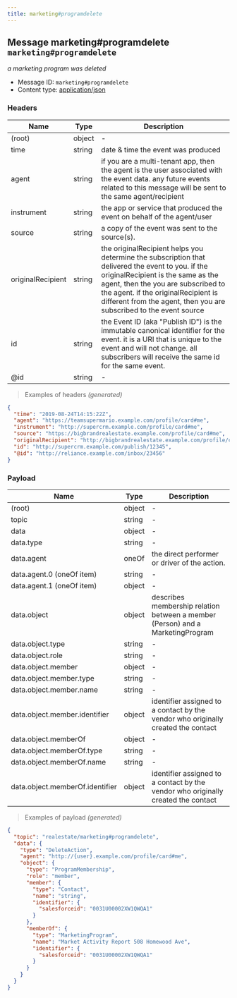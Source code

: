 ```yaml
---
title: marketing#programdelete
---
```

## Message marketing#programdelete `marketing#programdelete`

*a marketing program was deleted*

* Message ID: `marketing#programdelete`
* Content type: [application/json](https://www.iana.org/assignments/media-types/application/json)

### Headers

| Name | Type | Description |
|---|---|---|
| (root) | object | - |
| time | string | date & time the event was produced |
| agent | string | if you are a multi-tenant app, then the agent is the user associated with the event data. any future events related to this message will be sent to the same agent/recipient |
| instrument | string | the app or service that produced the event on behalf of the agent/user |
| source | string | a copy of the event was sent to the source(s). |
| originalRecipient | string | the originalRecipient helps you determine the subscription that delivered the event to you. if the originalRecipient is the same as the agent, then the you are subscribed to the agent. if the originalRecipient is different from the agent, then you are subscribed to the event source |
| id | string | the Event ID (aka "Publish ID") is the immutable canonical identifier for the event. it is a URI that is unique to the event and will not change. all subscribers will receive the same id for the same event. |
| @id | string | - |

> Examples of headers _(generated)_

```json
{
  "time": "2019-08-24T14:15:22Z",
  "agent": "https://teamsupermario.example.com/profile/card#me",
  "instrument": "http://supercrm.example.com/profile/card#me",
  "source": "https://bigbrandrealestate.example.com/profile/card#me",
  "originalRecipient": "http://bigbrandrealestate.example.com/profile/card#me",
  "id": "http://supercrm.example.com/publish/12345",
  "@id": "http://reliance.example.com/inbox/23456"
}
```


### Payload

| Name | Type | Description |
|---|---|---|
| (root) | object | - |
| topic | string | - |
| data | object | - |
| data.type | string | - |
| data.agent | oneOf | the direct performer or driver of the action. |
| data.agent.0 (oneOf item) | string | - |
| data.agent.1 (oneOf item) | object | - |
| data.object | object | describes membership relation between a member (Person) and a MarketingProgram |
| data.object.type | string | - |
| data.object.role | string | - |
| data.object.member | object | - |
| data.object.member.type | string | - |
| data.object.member.name | string | - |
| data.object.member.identifier | object | identifier assigned to a contact by the vendor who originally created the contact |
| data.object.memberOf | object | - |
| data.object.memberOf.type | string | - |
| data.object.memberOf.name | string | - |
| data.object.memberOf.identifier | object | identifier assigned to a contact by the vendor who originally created the contact |

> Examples of payload _(generated)_

```json
{
  "topic": "realestate/marketing#programdelete",
  "data": {
    "type": "DeleteAction",
    "agent": "http://{user}.example.com/profile/card#me",
    "object": {
      "type": "ProgramMembership",
      "role": "member",
      "member": {
        "type": "Contact",
        "name": "string",
        "identifier": {
          "salesforceid": "0031U00002XW1QWQA1"
        }
      },
      "memberOf": {
        "type": "MarketingProgram",
        "name": "Market Activity Report 508 Homewood Ave",
        "identifier": {
          "salesforceid": "0031U00002XW1QWQA1"
        }
      }
    }
  }
}
```


